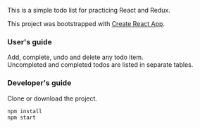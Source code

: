 This is a simple todo list for practicing React and Redux.  

This project was bootstrapped with [Create React App](https://github.com/facebookincubator/create-react-app).

### User's guide  
Add, complete, undo and delete any todo item.  
Uncompleted and completed todos are listed in separate tables.  

### Developer's guide  
Clone or download the project.  
```
npm install  
npm start  
```  
